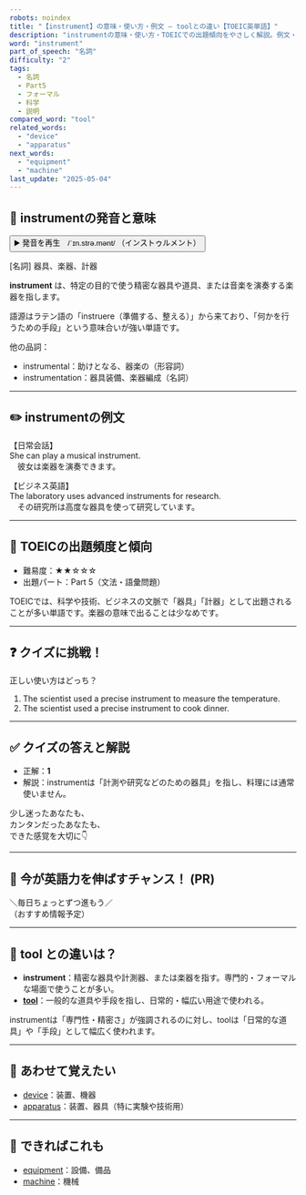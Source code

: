 ```yaml
---
robots: noindex
title: "【instrument】の意味・使い方・例文 ― toolとの違い【TOEIC英単語】"
description: "instrumentの意味・使い方・TOEICでの出題傾向をやさしく解説。例文・クイズ付きでtoolとの違いもわかりやすく学べます。"
word: "instrument"
part_of_speech: "名詞"
difficulty: "2"
tags:
  - 名詞
  - Part5
  - フォーマル
  - 科学
  - 説明
compared_word: "tool"
related_words:
  - "device"
  - "apparatus"
next_words:
  - "equipment"
  - "machine"
last_update: "2025-05-04"
---
```


## 🔰 instrumentの発音と意味

<button class="play-audio" onclick="playTTS('instrument')">
  <span class="play-audio-main">
    ▶️ 発音を再生　/ˈɪn.strə.mənt/
  </span>
  <span class="play-audio-sub">
    （インストゥルメント）
  </span>
</button>

[名詞] 器具、楽器、計器

**instrument** は、特定の目的で使う精密な器具や道具、または音楽を演奏する楽器を指します。

語源はラテン語の「instruere（準備する、整える）」から来ており、「何かを行うための手段」という意味合いが強い単語です。

他の品詞：  
- instrumental：助けとなる、器楽の（形容詞）
- instrumentation：器具装備、楽器編成（名詞）

---

## ✏️ instrumentの例文

【日常会話】  
She can play a musical instrument.  
　彼女は楽器を演奏できます。

【ビジネス英語】  
The laboratory uses advanced instruments for research.  
　その研究所は高度な器具を使って研究しています。

---

## 🎯 TOEICの出題頻度と傾向

- 難易度：★★☆☆☆
- 出題パート：Part 5（文法・語彙問題）

TOEICでは、科学や技術、ビジネスの文脈で「器具」「計器」として出題されることが多い単語です。楽器の意味で出ることは少なめです。

---

## ❓ クイズに挑戦！

正しい使い方はどっち？

1. The scientist used a precise instrument to measure the temperature.  
2. The scientist used a precise instrument to cook dinner.

---

## ✅ クイズの答えと解説

- 正解：**1**
- 解説：instrumentは「計測や研究などのための器具」を指し、料理には通常使いません。

少し迷ったあなたも、  
カンタンだったあなたも、  
できた感覚を大切に👇️

---

## 🚀 今が英語力を伸ばすチャンス！ (PR)

<div class="info-center">
＼毎日ちょっとずつ進もう／<br>  
（おすすめ情報予定）
</div>

---

## 🤔  tool との違いは？

- **instrument**：精密な器具や計測器、または楽器を指す。専門的・フォーマルな場面で使うことが多い。
- **[tool](/word/tool/)**：一般的な道具や手段を指し、日常的・幅広い用途で使われる。

instrumentは「専門性・精密さ」が強調されるのに対し、toolは「日常的な道具」や「手段」として幅広く使われます。

---

## 🧩 あわせて覚えたい

- [device](/word/device/)：装置、機器
- [apparatus](/word/apparatus/)：装置、器具（特に実験や技術用）

---

## 📖 できればこれも

- [equipment](/word/equipment/)：設備、備品
- [machine](/word/machine/)：機械

<!-- cvid: aid13_bid11 -->
